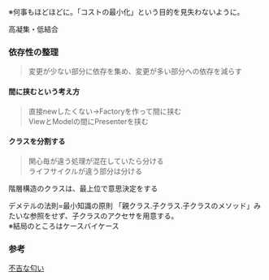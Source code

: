 ※何事もほどほどに。「コストの最小化」という目的を見失わないように。

高凝集・低結合

### 依存性の整理
>変更が少ない部分に依存を集め、変更が多い部分への依存を減らす

#### 間に挟むという考え方
>直接newしたくない→Factoryを作って間に挟む  
>ViewとModelの間にPresenterを挟む

#### クラスを分割する
>関心毎が違う処理が混在していたら分ける  
>ライフサイクルが違う部分は分ける  

階層構造のクラスは、最上位で意思決定をする

デメテルの法則=最小知識の原則
「親クラス.子クラス.子クラスのメソッド」みたいな参照をせず、子クラスのアクセサを用意する。  
※結局のところはケースバイケース  

### 参考
[不吉な匂い](http://objectclub.jp/technicaldoc/refactoring/refact-smell)
